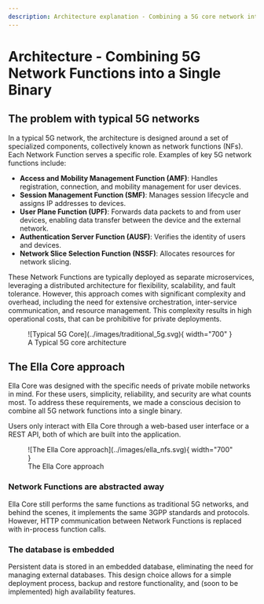 ```yaml
---
description: Architecture explanation - Combining a 5G core network into a Single Binary.
---
```


# Architecture - Combining 5G Network Functions into a Single Binary

## The problem with typical 5G networks

In a typical 5G network, the architecture is designed around a set of specialized components, collectively known as network functions (NFs). Each Network Function serves a specific role. Examples of key 5G network functions include:

- **Access and Mobility Management Function (AMF)**: Handles registration, connection, and mobility management for user devices.
- **Session Management Function (SMF)**: Manages session lifecycle and assigns IP addresses to devices.
- **User Plane Function (UPF)**: Forwards data packets to and from user devices, enabling data transfer between the device and the external network.
- **Authentication Server Function (AUSF)**: Verifies the identity of users and devices.
- **Network Slice Selection Function (NSSF)**: Allocates resources for network slicing.

These Network Functions are typically deployed as separate microservices, leveraging a distributed architecture for flexibility, scalability, and fault tolerance. However, this approach comes with significant complexity and overhead, including the need for extensive orchestration, inter-service communication, and resource management. This complexity results in high operational costs, that can be prohibitive for private deployments.

<figure markdown="span">
  ![Typical 5G Core](../images/traditional_5g.svg){ width="700" }
  <figcaption>A Typical 5G core architecture</figcaption>
</figure>

## The Ella Core approach

Ella Core was designed with the specific needs of private mobile networks in mind. For these users, simplicity, reliability, and security are what counts most. To address these requirements, we made a conscious decision to combine all 5G network functions into a single binary.

Users only interact with Ella Core through a web-based user interface or a REST API, both of which are built into the application.

<figure markdown="span">
  ![The Ella Core approach](../images/ella_nfs.svg){ width="700" }
  <figcaption>The Ella Core approach</figcaption>
</figure>

### Network Functions are abstracted away

Ella Core still performs the same functions as traditional 5G networks, and behind the scenes, it implements the same 3GPP standards and protocols. However, HTTP communication between Network Functions is replaced with in-process function calls.

### The database is embedded

Persistent data is stored in an embedded database, eliminating the need for managing external databases. This design choice allows for a simple deployment process, backup and restore functionality, and (soon to be implemented) high availability features.
